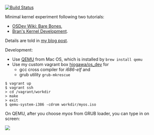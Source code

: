 [![Build Status](https://travis-ci.org/hi-ogawa/bare-bones-os.svg?branch=master)](https://travis-ci.org/hi-ogawa/bare-bones-os)

Minimal kernel experiment following two tutorials:

- [OSDev Wiki: Bare Bones](http://wiki.osdev.org/Bare_Bones),
- [Bran's Kernel Development](http://www.osdever.net/bkerndev/Docs/title.htm).

Details are told in [my blog post](http://wp.hiogawa.net/2016/06/19/os-development-starter/).

Development:

- Use [QEMU](http://wiki.qemu.org/Main_Page) from Mac OS, which is installed by `brew install qemu`
- Use my custom vagrant box [hiogawa/os_dev](https://atlas.hashicorp.com/hiogawa/boxes/os_dev/) for
  - gcc cross compiler for _i686-elf_ and
  - grub utility `grub-mkrescue`

```
$ vagrant up
$ vagrant ssh
> cd /vagrant/workdir
> make
> exit
$ qemu-system-i386 -cdrom workdir/myos.iso
```

On QEMU, after you choose _myos_ from GRUB loader, you can type in on screen:

![](http://wp.hiogawa.net/wp-content/uploads/2016/06/os_demo-1.gif)
